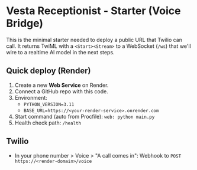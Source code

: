 
# Vesta Receptionist - Starter (Voice Bridge)

This is the minimal starter needed to deploy a public URL that Twilio can call.
It returns TwiML with a `<Start><Stream>` to a WebSocket (`/ws`) that we'll wire to a realtime AI model in the next steps.

## Quick deploy (Render)
1) Create a new **Web Service** on Render.
2) Connect a GitHub repo with this code.
3) Environment:
   - `PYTHON_VERSION=3.11`
   - `BASE_URL=https://<your-render-service>.onrender.com`
4) Start command (auto from Procfile): `web: python main.py`
5) Health check path: `/health`

## Twilio
- In your phone number > Voice > "A call comes in": Webhook to `POST https://<render-domain>/voice`

